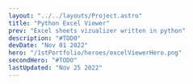 ```yaml
---
layout: "../../layouts/Project.astro"
title: "Python Excel Viewer"
prev: "Excel sheets vizualizer written in python"
description: "#TODO"
devDate: "Nov 01 2022"
hero: "/1stPortfolio/heroes/excelViewerHero.png"
secondHero: "#TODO"
lastUpdated: "Nov 25 2022"
---
```

